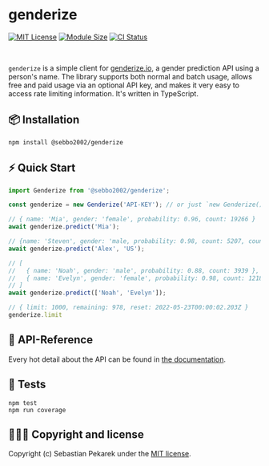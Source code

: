 # genderize

[![MIT License](https://img.shields.io/badge/license-MIT-blue.svg?style=flat-square)](https://github.com/sebbo2002/genderize/blob/develop/LICENSE)
[![Module Size](https://img.shields.io/bundlephobia/min/genderize?style=flat-square)](https://bundlephobia.com/package/genderize)
[![CI Status](https://img.shields.io/github/actions/workflow/status/sebbo2002/genderize/test-release.yml?style=flat-square)](https://github.com/sebbo2002/genderize/actions)

<br />

`genderize` is a simple client for [genderize.io](https://genderize.io/), a gender prediction API using a person's 
name. The library supports both normal and batch usage, allows free and paid usage via an optional API key, and makes it 
very easy to access rate limiting information. It's written in TypeScript.


## 📦 Installation

	npm install @sebbo2002/genderize


## ⚡️ Quick Start

```typescript
import Genderize from '@sebbo2002/genderize';

const genderize = new Genderize('API-KEY'); // or just `new Genderize()` for free usage

// { name: 'Mia', gender: 'female', probability: 0.96, count: 19266 }
await genderize.predict('Mia');

// {name: 'Steven', gender: 'male, probability: 0.98, count: 5207, country_id: 'US' }
await genderize.predict('Alex', 'US');

// [
//   { name: 'Noah', gender: 'male', probability: 0.88, count: 3939 },
//   { name: 'Evelyn', gender: 'female', probability: 0.98, count: 12188 }
// ]
await genderize.predict(['Noah', 'Evelyn']);

// { limit: 1000, remaining: 978, reset: 2022-05-23T00:00:02.203Z }
genderize.limit
```


## 📑 API-Reference

Every hot detail about the API can be found in [the documentation](https://sebbo2002.github.io/genderize/develop/reference/).


## 🚦 Tests

```
npm test
npm run coverage
```


## 🙆🏼‍♂️ Copyright and license

Copyright (c) Sebastian Pekarek under the [MIT license](LICENSE).
